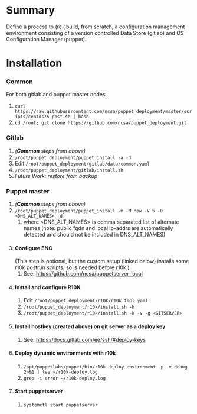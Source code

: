 # Summary
Define a process to (re-)build, from scratch, a configuration management environment consisting of a version controlled Data Store (gitlab) and OS Configuration Manager (puppet).


# Installation
### Common
For both gitlab and puppet master nodes
1. `curl https://raw.githubusercontent.com/ncsa/puppet_deployment/master/scripts/centos75_post.sh | bash`
1. `cd /root; git clone https://github.com/ncsa/puppet_deployment.git`

### Gitlab
1. _(**Common** steps from above)_
1. `/root/puppet_deployment/puppet_install -a -d`
1. Edit `/root/puppet_deployment/gitlab/data/common.yaml`
1. `/root/puppet_deployment/gitlab/install.sh`
1. _Future Work: restore from backup_

### Puppet master
1. _(**Common** steps from above)_
1. `/root/puppet_deployment/puppet_install -m -M new -V 5 -D <DNS_ALT_NAMES> -d`
   1. where <DNS_ALT_NAMES> is comma separated list of alternate names
      (note: public fqdn and local ip-addrs are automatically detected and should
      not be included in DNS_ALT_NAMES)
1. #### Configure ENC
   (This step is optional, but the custom setup (linked below) installs some r10k postrun  scripts, so is needed before r10k.)
   1. See: https://github.com/ncsa/puppetserver-local
1. #### Install and configure R10K
   1. Edit `/root/puppet_deployment/r10k/r10k.tmpl.yaml`
   1. `/root/puppet_deployment/r10k/install.sh -h`
   1. `/root/puppet_deployment/r10k/install.sh -k -v -g <GITSERVER>`
1. #### Install hostkey (created above) on git server as a deploy key
   1. See: https://docs.gitlab.com/ee/ssh/#deploy-keys
1. #### Deploy dynamic environments with r10k
   1. `/opt/puppetlabs/puppet/bin/r10k deploy environment -p -v debug 2>&1 | tee ~/r10k-deploy.log`
   1. `grep -i error ~/r10k-deploy.log`
1. #### Start puppetserver
   1. `systemctl start puppetserver`
